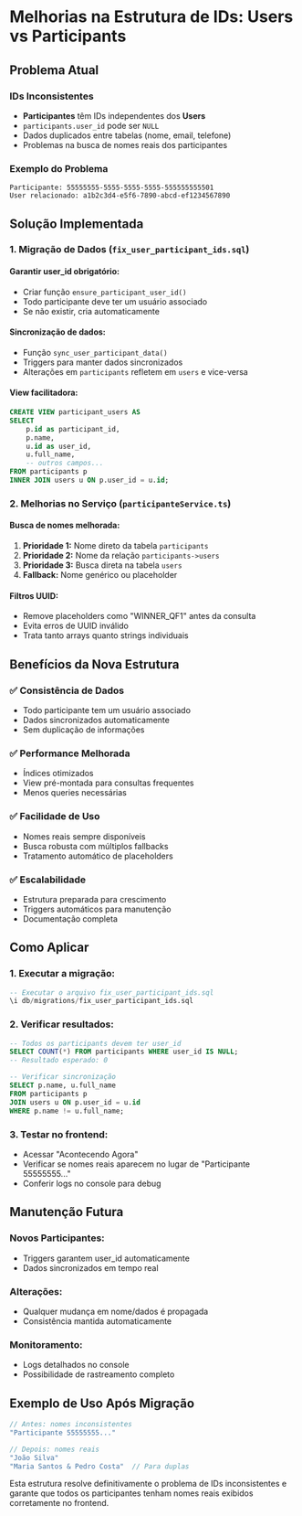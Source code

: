# Melhorias na Estrutura de IDs: Users vs Participants

## Problema Atual

### IDs Inconsistentes
- **Participantes** têm IDs independentes dos **Users**
- `participants.user_id` pode ser `NULL`
- Dados duplicados entre tabelas (nome, email, telefone)
- Problemas na busca de nomes reais dos participantes

### Exemplo do Problema
```
Participante: 55555555-5555-5555-5555-555555555501
User relacionado: a1b2c3d4-e5f6-7890-abcd-ef1234567890
```

## Solução Implementada

### 1. Migração de Dados (`fix_user_participant_ids.sql`)

#### **Garantir user_id obrigatório:**
- Criar função `ensure_participant_user_id()`
- Todo participante deve ter um usuário associado
- Se não existir, cria automaticamente

#### **Sincronização de dados:**
- Função `sync_user_participant_data()`
- Triggers para manter dados sincronizados
- Alterações em `participants` refletem em `users` e vice-versa

#### **View facilitadora:**
```sql
CREATE VIEW participant_users AS
SELECT 
    p.id as participant_id,
    p.name,
    u.id as user_id,
    u.full_name,
    -- outros campos...
FROM participants p
INNER JOIN users u ON p.user_id = u.id;
```

### 2. Melhorias no Serviço (`participanteService.ts`)

#### **Busca de nomes melhorada:**
1. **Prioridade 1:** Nome direto da tabela `participants`
2. **Prioridade 2:** Nome da relação `participants->users`
3. **Prioridade 3:** Busca direta na tabela `users`
4. **Fallback:** Nome genérico ou placeholder

#### **Filtros UUID:**
- Remove placeholders como "WINNER_QF1" antes da consulta
- Evita erros de UUID inválido
- Trata tanto arrays quanto strings individuais

## Benefícios da Nova Estrutura

### ✅ **Consistência de Dados**
- Todo participante tem um usuário associado
- Dados sincronizados automaticamente
- Sem duplicação de informações

### ✅ **Performance Melhorada**
- Índices otimizados
- View pré-montada para consultas frequentes
- Menos queries necessárias

### ✅ **Facilidade de Uso**
- Nomes reais sempre disponíveis
- Busca robusta com múltiplos fallbacks
- Tratamento automático de placeholders

### ✅ **Escalabilidade**
- Estrutura preparada para crescimento
- Triggers automáticos para manutenção
- Documentação completa

## Como Aplicar

### 1. **Executar a migração:**
```sql
-- Executar o arquivo fix_user_participant_ids.sql
\i db/migrations/fix_user_participant_ids.sql
```

### 2. **Verificar resultados:**
```sql
-- Todos os participants devem ter user_id
SELECT COUNT(*) FROM participants WHERE user_id IS NULL;
-- Resultado esperado: 0

-- Verificar sincronização
SELECT p.name, u.full_name 
FROM participants p 
JOIN users u ON p.user_id = u.id 
WHERE p.name != u.full_name;
```

### 3. **Testar no frontend:**
- Acessar "Acontecendo Agora"
- Verificar se nomes reais aparecem no lugar de "Participante 55555555..."
- Conferir logs no console para debug

## Manutenção Futura

### **Novos Participantes:**
- Triggers garantem user_id automaticamente
- Dados sincronizados em tempo real

### **Alterações:**
- Qualquer mudança em nome/dados é propagada
- Consistência mantida automaticamente

### **Monitoramento:**
- Logs detalhados no console
- Possibilidade de rastreamento completo

## Exemplo de Uso Após Migração

```typescript
// Antes: nomes inconsistentes
"Participante 55555555..."

// Depois: nomes reais
"João Silva"
"Maria Santos & Pedro Costa"  // Para duplas
```

Esta estrutura resolve definitivamente o problema de IDs inconsistentes e garante que todos os participantes tenham nomes reais exibidos corretamente no frontend.
